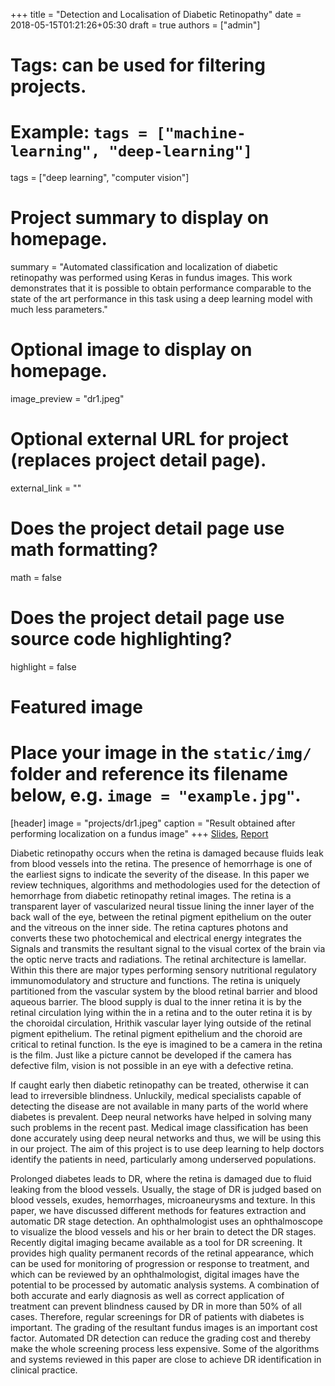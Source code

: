 +++
title = "Detection and Localisation of Diabetic Retinopathy"
date = 2018-05-15T01:21:26+05:30
draft = true 
authors = ["admin"]

# Tags: can be used for filtering projects.
# Example: `tags = ["machine-learning", "deep-learning"]`
tags = ["deep learning", "computer vision"]

# Project summary to display on homepage.
summary = "Automated classification and localization of diabetic retinopathy was performed using Keras in fundus images. This work demonstrates that it is possible to obtain performance comparable to the state of the art performance in this task using a deep learning model with much less parameters."

# Optional image to display on homepage.
image_preview = "dr1.jpeg"

# Optional external URL for project (replaces project detail page).
external_link = ""

# Does the project detail page use math formatting?
math = false

# Does the project detail page use source code highlighting?
highlight = false

# Featured image
# Place your image in the `static/img/` folder and reference its filename below, e.g. `image = "example.jpg"`.
[header]
image = "projects/dr1.jpeg"
caption = "Result obtained after performing localization on a fundus image"
+++
[Slides](https://docs.google.com/presentation/d/e/2PACX-1vQpi7z7g1swVv-bcG2GeYggnhCjL1zXOq3BJYMXnqGtJC6pVg7Iq7qr-4bODfVGEcngX9PGiuJ5P8Qs/pub?start=false&loop=false&delayms=15000), [Report](/files/download/project_report_jgec.pdf)

Diabetic retinopathy occurs when the retina is damaged because fluids leak from blood vessels into the retina. The presence of hemorrhage is one of the earliest signs to indicate the severity of the disease. In this paper we review techniques, algorithms and methodologies used for the detection of hemorrhage from diabetic retinopathy retinal images. The retina is a transparent layer of vascularized neural tissue lining the inner layer of the back wall of the eye, between the retinal pigment epithelium on the outer and the vitreous on the inner side. The retina captures photons and converts these two photochemical and electrical energy integrates the Signals and transmits the resultant signal to the visual cortex of the brain via the optic nerve tracts and radiations. The retinal architecture is lamellar. Within this there are major types performing sensory nutritional regulatory immunomodulatory and structure and functions. The retina is uniquely partitioned from the vascular system by the blood retinal barrier and blood aqueous barrier. The blood supply is dual to the inner retina it is by the retinal circulation lying within the in a retina and to the outer retina it is by the choroidal circulation, Hrithik vascular layer lying outside of the retinal pigment epithelium. The retinal pigment epithelium and the choroid are critical to retinal function. Is the eye is imagined to be a camera in the retina is the film. Just like a picture cannot be developed if the camera has defective film, vision is not possible in an eye with a defective retina.

If caught early then diabetic retinopathy can be treated, otherwise it can lead to irreversible blindness. Unluckily, medical specialists capable of detecting the disease are not available in many parts of the world where diabetes is prevalent. Deep neural networks have helped in solving many such problems in the recent past. Medical image classification has been done accurately using deep neural networks and thus, we will be using this in our project. The aim of this project is to use deep learning to help doctors identify the patients in need, particularly among underserved populations. 

Prolonged diabetes leads to DR, where the retina is damaged due to fluid leaking from the blood vessels. Usually, the stage of DR is judged based on blood vessels, exudes, hemorrhages, microaneurysms and texture. In this paper, we have discussed different methods for features extraction and automatic DR stage detection. An ophthalmologist uses an ophthalmoscope to visualize the blood vessels and his or her brain to detect the DR stages. Recently digital imaging became available as a tool for DR screening. It provides high quality permanent records of the retinal appearance, which can be used for monitoring of progression or response to treatment, and which can be reviewed by an ophthalmologist, digital images have the potential to be processed by automatic analysis systems. A combination of both accurate and early diagnosis as well as correct application of treatment can prevent blindness caused by DR in more than 50% of all cases. Therefore, regular screenings for DR of patients with diabetes is important. The grading of the resultant fundus images is an important cost factor. Automated DR detection can reduce the grading cost and thereby make the whole screening process less expensive. Some of the algorithms and systems reviewed in this paper are close to achieve DR identification in clinical practice.